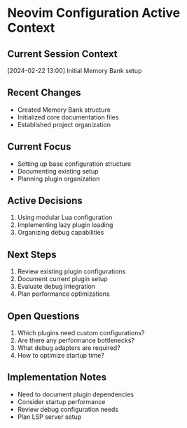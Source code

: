 # Neovim Configuration Active Context

## Current Session Context
[2024-02-22 13:00] Initial Memory Bank setup

## Recent Changes
- Created Memory Bank structure
- Initialized core documentation files
- Established project organization

## Current Focus
- Setting up base configuration structure
- Documenting existing setup
- Planning plugin organization

## Active Decisions
1. Using modular Lua configuration
2. Implementing lazy plugin loading
3. Organizing debug capabilities

## Next Steps
1. Review existing plugin configurations
2. Document current plugin setup
3. Evaluate debug integration
4. Plan performance optimizations

## Open Questions
1. Which plugins need custom configurations?
2. Are there any performance bottlenecks?
3. What debug adapters are required?
4. How to optimize startup time?

## Implementation Notes
- Need to document plugin dependencies
- Consider startup performance
- Review debug configuration needs
- Plan LSP server setup
